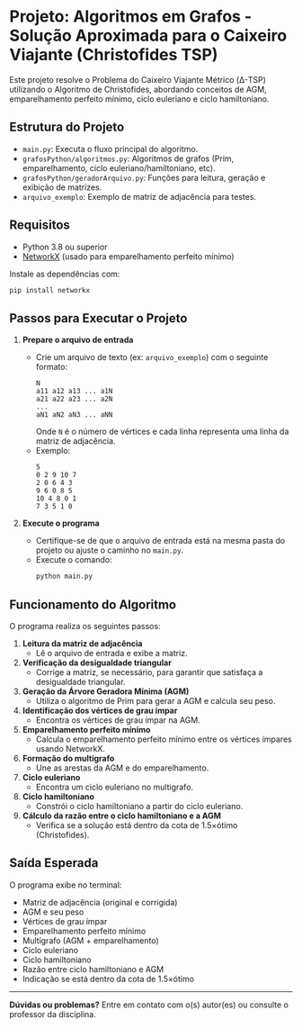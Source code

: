 
# Projeto: Algoritmos em Grafos - Solução Aproximada para o Caixeiro Viajante (Christofides TSP)

Este projeto resolve o Problema do Caixeiro Viajante Métrico (Δ-TSP) utilizando o Algoritmo de Christofides, abordando conceitos de AGM, emparelhamento perfeito mínimo, ciclo euleriano e ciclo hamiltoniano.

## Estrutura do Projeto

- `main.py`: Executa o fluxo principal do algoritmo.
- `grafosPython/algoritmos.py`: Algoritmos de grafos (Prim, emparelhamento, ciclo euleriano/hamiltoniano, etc).
- `grafosPython/geradorArquivo.py`: Funções para leitura, geração e exibição de matrizes.
- `arquivo_exemplo`: Exemplo de matriz de adjacência para testes.

## Requisitos

- Python 3.8 ou superior
- [NetworkX](https://networkx.org/) (usado para emparelhamento perfeito mínimo)

Instale as dependências com:
```sh
pip install networkx
```

## Passos para Executar o Projeto

1. **Prepare o arquivo de entrada**
   - Crie um arquivo de texto (ex: `arquivo_exemplo`) com o seguinte formato:
     ```
     N
     a11 a12 a13 ... a1N
     a21 a22 a23 ... a2N
     ...
     aN1 aN2 aN3 ... aNN
     ```
     Onde `N` é o número de vértices e cada linha representa uma linha da matriz de adjacência.
   - Exemplo:
     ```
     5
     0 2 9 10 7
     2 0 6 4 3
     9 6 0 8 5
     10 4 8 0 1
     7 3 5 1 0
     ```

2. **Execute o programa**
   - Certifique-se de que o arquivo de entrada está na mesma pasta do projeto ou ajuste o caminho no `main.py`.
   - Execute o comando:
     ```sh
     python main.py
     ```

## Funcionamento do Algoritmo

O programa realiza os seguintes passos:

1. **Leitura da matriz de adjacência**
   - Lê o arquivo de entrada e exibe a matriz.
2. **Verificação da desigualdade triangular**
   - Corrige a matriz, se necessário, para garantir que satisfaça a desigualdade triangular.
3. **Geração da Árvore Geradora Mínima (AGM)**
   - Utiliza o algoritmo de Prim para gerar a AGM e calcula seu peso.
4. **Identificação dos vértices de grau ímpar**
   - Encontra os vértices de grau ímpar na AGM.
5. **Emparelhamento perfeito mínimo**
   - Calcula o emparelhamento perfeito mínimo entre os vértices ímpares usando NetworkX.
6. **Formação do multigrafo**
   - Une as arestas da AGM e do emparelhamento.
7. **Ciclo euleriano**
   - Encontra um ciclo euleriano no multigrafo.
8. **Ciclo hamiltoniano**
   - Constrói o ciclo hamiltoniano a partir do ciclo euleriano.
9. **Cálculo da razão entre o ciclo hamiltoniano e a AGM**
   - Verifica se a solução está dentro da cota de 1.5×ótimo (Christofides).

## Saída Esperada

O programa exibe no terminal:
- Matriz de adjacência (original e corrigida)
- AGM e seu peso
- Vértices de grau ímpar
- Emparelhamento perfeito mínimo
- Multigrafo (AGM + emparelhamento)
- Ciclo euleriano
- Ciclo hamiltoniano
- Razão entre ciclo hamiltoniano e AGM
- Indicação se está dentro da cota de 1.5×ótimo

---

**Dúvidas ou problemas?**
Entre em contato com o(s) autor(es) ou consulte o professor da disciplina.